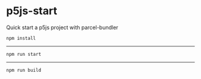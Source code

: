 # p5js-start
Quick start a p5js project with parcel-bundler

`npm install`

---------

`npm run start`

--------

`npm run build`
